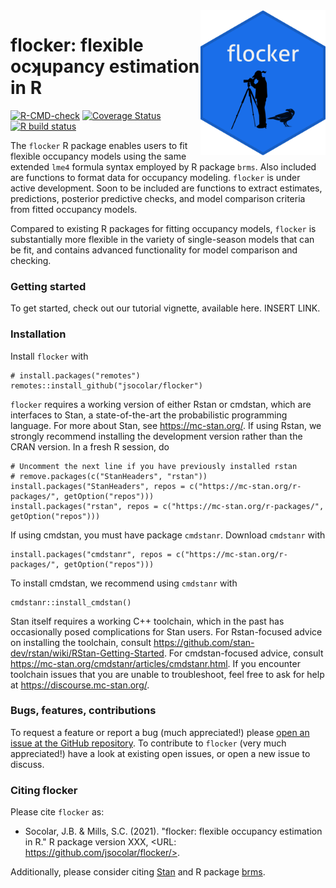 <img src="man/figures/flocker_sticker.png" width = 200 alt="flocker logo" align = "right">

# flocker: flexible ocʞupancy estimation in R
<!-- badges: start -->
[![R-CMD-check](https://github.com/jsocolar/flocker/workflows/R-CMD-check/badge.svg)](https://github.com/jsocolar/flocker/actions?workflow=R-CMD-check)
[![Coverage
Status](https://codecov.io/gh/jsocolar/flocker/branch/main/graph/badge.svg)](https://codecov.io/gh/jsocolar/flocker)
[![R build status](https://github.com/jsocolar/flocker/workflows/R-CMD-check/badge.svg)](https://github.com/jsocolar/flocker/actions)
<!-- badges: end -->


The `flocker` R package enables users to fit flexible occupancy models using 
the same extended `lme4` formula syntax employed by R package `brms`. Also 
included are functions to format data for occupancy modeling. `flocker` is 
under active development. Soon to be included are functions to extract 
estimates, predictions, posterior predictive checks, and model comparison 
criteria from fitted occupancy models.

Compared to existing R packages for fitting occupancy models, `flocker` is 
substantially more flexible in the variety of single-season models that can 
be fit, and contains advanced functionality for model comparison and 
checking.

### Getting started
To get started, check out our tutorial vignette, available here. INSERT LINK.

### Installation
Install `flocker` with 
```
# install.packages("remotes")
remotes::install_github("jsocolar/flocker")
```
`flocker` requires a working version of either Rstan or cmdstan, which are 
interfaces to Stan, a state-of-the-art the probabilistic programming language. 
For more about Stan, see https://mc-stan.org/.
If using Rstan, we strongly recommend installing the development version 
rather than the CRAN version. In a fresh R session, do
```
# Uncomment the next line if you have previously installed rstan
# remove.packages(c("StanHeaders", "rstan"))
install.packages("StanHeaders", repos = c("https://mc-stan.org/r-packages/", getOption("repos")))
install.packages("rstan", repos = c("https://mc-stan.org/r-packages/", getOption("repos")))
```
If using cmdstan, you must have package `cmdstanr`. Download `cmdstanr` with
```
install.packages("cmdstanr", repos = c("https://mc-stan.org/r-packages/", getOption("repos")))
```
To install cmdstan, we recommend using `cmdstanr` with
```
cmdstanr::install_cmdstan()
```
Stan itself requires a working C++ toolchain, which in the past has occasionally posed
complications for Stan users. For Rstan-focused advice on installing the toolchain, 
consult https://github.com/stan-dev/rstan/wiki/RStan-Getting-Started.
For cmdstan-focused advice, consult 
https://mc-stan.org/cmdstanr/articles/cmdstanr.html. 
If you encounter toolchain issues that you are unable to troubleshoot, 
feel free to ask for help at https://discourse.mc-stan.org/.

### Bugs, features, contributions
To request a feature or report a bug (much appreciated!) please 
[open an issue at the GitHub repository](https://github.com/jsocolar/flocker/issues).
To contribute to `flocker` (very much appreciated!) have a look at existing open 
issues, or open a new issue to discuss.

### Citing flocker
Please cite `flocker` as:
* Socolar, J.B. & Mills, S.C. (2021). "flocker: flexible occupancy estimation in 
R." R package version XXX, <URL: https://github.com/jsocolar/flocker/>.

Additionally, please consider citing [Stan](https://mc-stan.org/users/citations/)
and R package [brms](https://mc-stan.org/users/interfaces/brms).
